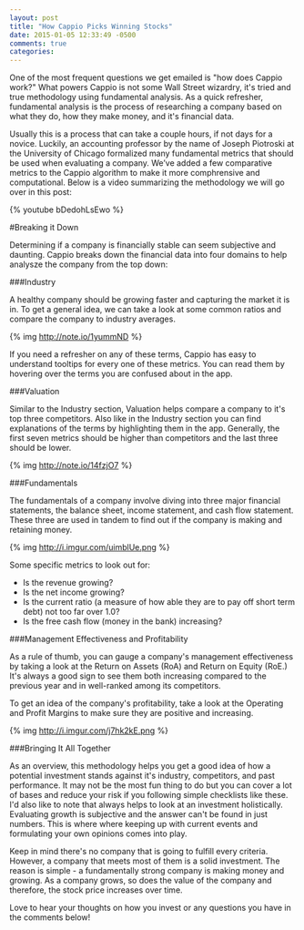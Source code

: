 ```yaml
---
layout: post
title: "How Cappio Picks Winning Stocks"
date: 2015-01-05 12:33:49 -0500
comments: true
categories: 
---
```

<!-- Our best advice for anyone who asks that question is to stop and educate themselves before they throw away their money. These days, there are a ton of investment vehicles that are well suited for retail investors, such as ETFs, Index/Mutual Funds, and the more modern roboadvisors, like Wealthfront and Betterment. However, you want to retain control and understand where you money is going, stocks will always be a sensible choice. While  "stock picking" is inherently risky, there are many methods to reduce this risk and maximize your chances of growing your portfolio. -->
One of the most frequent questions we get emailed is "how does Cappio work?" What powers Cappio is not some Wall Street wizardry, it's tried and true methodology using fundamental analysis. As a quick refresher, fundamental analysis is the process of researching a company based on what they do, how they make money, and it's financial data.

Usually this is a process that can take a couple hours, if not days for a novice. Luckily, an accounting professor by the name of Joseph Piotroski at the University of Chicago formalized many fundamental metrics that should be used when evaluating a company. We’ve added a few comparative metrics to the Cappio algorithm to make it more comphrensive and computational. Below is a video summarizing the methodology we will go over in this post:

{% youtube bDedohLsEwo %}

<!--more-->
#Breaking it Down

Determining if a company is financially stable can seem subjective and daunting. Cappio breaks down the financial data into four domains to help analysze the company from the top down:

###Industry

A healthy company should be growing faster and capturing the market it is in. To get a general idea, we can take a look at some common ratios and compare the company to industry averages. 

{% img http://note.io/1yummND %}

If you need a refresher on any of these terms, Cappio has easy to understand tooltips for every one of these metrics. You can read them by hovering over the terms you are confused about in the app.

###Valuation

Similar to the Industry section, Valuation helps compare a company to it's top three competitors. Also like in the Industry section you can find explanations of the terms by highlighting them in the app. Generally, the first seven metrics should be higher than competitors and the last three should be lower.

{% img http://note.io/14fzjO7 %}

###Fundamentals

The fundamentals of a company involve diving into three major financial statements, the balance sheet, income statement, and cash flow statement. These three are used in tandem to find out if the company is making and retaining money.

{% img http://i.imgur.com/uimblUe.png %}

Some specific metrics to look out for:

* Is the revenue growing?
* Is the net income growing?
* Is the current ratio (a measure of how able they are to pay off short term debt) not too far over 1.0?
* Is the free cash flow (money in the bank) increasing?

###Management Effectiveness and Profitability

As a rule of thumb, you can gauge a company's management effectiveness by taking a look at the Return on Assets (RoA) and Return on Equity (RoE.) It's always a good sign to see them both increasing compared to the previous year and in well-ranked among its competitors.

To get an idea of the company's profitability, take a look at the Operating and Profit Margins to make sure they are positive and increasing.

{% img http://i.imgur.com/j7hk2kE.png %}

###Bringing It All Together

As an overview, this methodology helps you get a good idea of how a potential investment stands against it's industry, competitors, and past performance. It may not be the most fun thing to do but you can cover a lot of bases and reduce your risk if you following simple checklists like these. I'd also like to note that always helps to look at an investment holistically. Evaluating growth is subjective and the answer can't be found in just numbers. This is where where keeping up with current events and formulating your own opinions comes into play.

Keep in mind there's no company that is going to fulfill every criteria. However, a company that meets most of them is a solid investment. The reason is simple - a fundamentally strong company is making money and growing. As a company grows, so does the value of the company and therefore, the stock price increases over time.

Love to hear your thoughts on how you invest or any questions you have in the comments below!